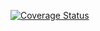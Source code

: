 [![Coverage Status](https://coveralls.io/repos/github/boterop/html_utils/badge.svg?branch=main)](https://coveralls.io/github/boterop/html_utils?branch=main)
